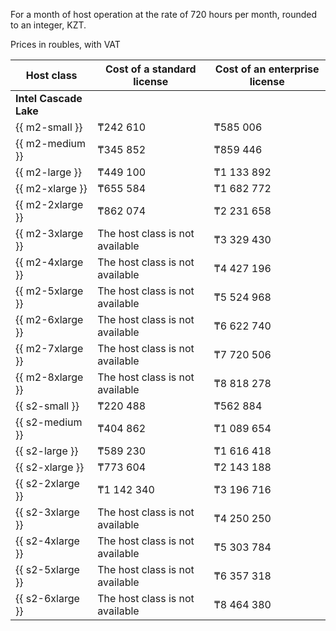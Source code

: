For a month of host operation at the rate of 720 hours per month, rounded to an integer, KZT.

Prices in roubles, with VAT

| Host class | Cost of a standard license | Cost of an enterprise license |
| ----- | ----- | ----- |
| **Intel Cascade Lake** |
| {{ m2-small }} | ₸242 610 | ₸585 006 |
| {{ m2-medium }} | ₸345 852 | ₸859 446 |
| {{ m2-large }} | ₸449 100 | ₸1 133 892 |
| {{ m2-xlarge }} | ₸655 584 | ₸1 682 772 |
| {{ m2-2xlarge }} | ₸862 074 | ₸2 231 658 |
| {{ m2-3xlarge }} | The host class is not available | ₸3 329 430 |
| {{ m2-4xlarge }} | The host class is not available | ₸4 427 196 |
| {{ m2-5xlarge }} | The host class is not available | ₸5 524 968 |
| {{ m2-6xlarge }} | The host class is not available | ₸6 622 740 |
| {{ m2-7xlarge }} | The host class is not available | ₸7 720 506 |
| {{ m2-8xlarge }} | The host class is not available | ₸8 818 278 |
| {{ s2-small }} | ₸220 488 | ₸562 884 |
| {{ s2-medium }} | ₸404 862 | ₸1 089 654 |
| {{ s2-large }} | ₸589 230 | ₸1 616 418 |
| {{ s2-xlarge }} | ₸773 604 | ₸2 143 188 |
| {{ s2-2xlarge }} | ₸1 142 340 | ₸3 196 716 |
| {{ s2-3xlarge }} | The host class is not available |  ₸4 250 250 |
| {{ s2-4xlarge }} | The host class is not available |  ₸5 303 784 |
| {{ s2-5xlarge }} | The host class is not available |  ₸6 357 318 |
| {{ s2-6xlarge }} | The host class is not available |  ₸8 464 380 |